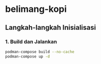 # belimang-kopi
## Langkah-langkah Inisialisasi

### 1. Build dan Jalankan

```bash
podman-compose build --no-cache
podman-compose up -d